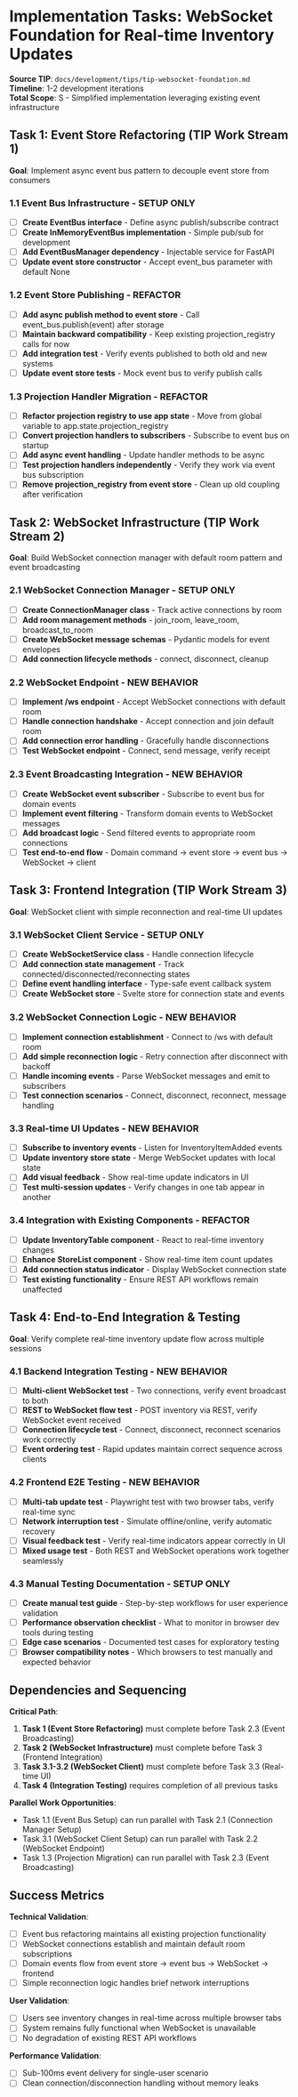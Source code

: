 # Implementation Tasks: WebSocket Foundation for Real-time Inventory Updates

**Source TIP**: `docs/development/tips/tip-websocket-foundation.md`  
**Timeline**: 1-2 development iterations  
**Total Scope**: S - Simplified implementation leveraging existing event infrastructure

## Task 1: Event Store Refactoring (TIP Work Stream 1)
**Goal**: Implement async event bus pattern to decouple event store from consumers

### 1.1 Event Bus Infrastructure - **SETUP ONLY**
- [ ] **Create EventBus interface** - Define async publish/subscribe contract
- [ ] **Create InMemoryEventBus implementation** - Simple pub/sub for development
- [ ] **Add EventBusManager dependency** - Injectable service for FastAPI
- [ ] **Update event store constructor** - Accept event_bus parameter with default None

### 1.2 Event Store Publishing - **REFACTOR**
- [ ] **Add async publish method to event store** - Call event_bus.publish(event) after storage
- [ ] **Maintain backward compatibility** - Keep existing projection_registry calls for now
- [ ] **Add integration test** - Verify events published to both old and new systems
- [ ] **Update event store tests** - Mock event bus to verify publish calls

### 1.3 Projection Handler Migration - **REFACTOR**
- [ ] **Refactor projection registry to use app state** - Move from global variable to app.state.projection_registry
- [ ] **Convert projection handlers to subscribers** - Subscribe to event bus on startup
- [ ] **Add async event handling** - Update handler methods to be async
- [ ] **Test projection handlers independently** - Verify they work via event bus subscription
- [ ] **Remove projection_registry from event store** - Clean up old coupling after verification

## Task 2: WebSocket Infrastructure (TIP Work Stream 2)
**Goal**: Build WebSocket connection manager with default room pattern and event broadcasting

### 2.1 WebSocket Connection Manager - **SETUP ONLY**
- [ ] **Create ConnectionManager class** - Track active connections by room
- [ ] **Add room management methods** - join_room, leave_room, broadcast_to_room
- [ ] **Create WebSocket message schemas** - Pydantic models for event envelopes
- [ ] **Add connection lifecycle methods** - connect, disconnect, cleanup

### 2.2 WebSocket Endpoint - **NEW BEHAVIOR**
- [ ] **Implement /ws endpoint** - Accept WebSocket connections with default room
- [ ] **Handle connection handshake** - Accept connection and join default room
- [ ] **Add connection error handling** - Gracefully handle disconnections
- [ ] **Test WebSocket endpoint** - Connect, send message, verify receipt

### 2.3 Event Broadcasting Integration - **NEW BEHAVIOR**
- [ ] **Create WebSocket event subscriber** - Subscribe to event bus for domain events
- [ ] **Implement event filtering** - Transform domain events to WebSocket messages
- [ ] **Add broadcast logic** - Send filtered events to appropriate room connections
- [ ] **Test end-to-end flow** - Domain command → event store → event bus → WebSocket → client

## Task 3: Frontend Integration (TIP Work Stream 3)
**Goal**: WebSocket client with simple reconnection and real-time UI updates

### 3.1 WebSocket Client Service - **SETUP ONLY**
- [ ] **Create WebSocketService class** - Handle connection lifecycle
- [ ] **Add connection state management** - Track connected/disconnected/reconnecting states
- [ ] **Define event handling interface** - Type-safe event callback system
- [ ] **Create WebSocket store** - Svelte store for connection state and events

### 3.2 WebSocket Connection Logic - **NEW BEHAVIOR**
- [ ] **Implement connection establishment** - Connect to /ws with default room
- [ ] **Add simple reconnection logic** - Retry connection after disconnect with backoff
- [ ] **Handle incoming events** - Parse WebSocket messages and emit to subscribers
- [ ] **Test connection scenarios** - Connect, disconnect, reconnect, message handling

### 3.3 Real-time UI Updates - **NEW BEHAVIOR**
- [ ] **Subscribe to inventory events** - Listen for InventoryItemAdded events
- [ ] **Update inventory store state** - Merge WebSocket updates with local state
- [ ] **Add visual feedback** - Show real-time update indicators in UI
- [ ] **Test multi-session updates** - Verify changes in one tab appear in another

### 3.4 Integration with Existing Components - **REFACTOR**
- [ ] **Update InventoryTable component** - React to real-time inventory changes
- [ ] **Enhance StoreList component** - Show real-time item count updates
- [ ] **Add connection status indicator** - Display WebSocket connection state
- [ ] **Test existing functionality** - Ensure REST API workflows remain unaffected

## Task 4: End-to-End Integration & Testing
**Goal**: Verify complete real-time inventory update flow across multiple sessions

### 4.1 Backend Integration Testing - **NEW BEHAVIOR**
- [ ] **Multi-client WebSocket test** - Two connections, verify event broadcast to both
- [ ] **REST to WebSocket flow test** - POST inventory via REST, verify WebSocket event received
- [ ] **Connection lifecycle test** - Connect, disconnect, reconnect scenarios work correctly
- [ ] **Event ordering test** - Rapid updates maintain correct sequence across clients

### 4.2 Frontend E2E Testing - **NEW BEHAVIOR**
- [ ] **Multi-tab update test** - Playwright test with two browser tabs, verify real-time sync
- [ ] **Network interruption test** - Simulate offline/online, verify automatic recovery
- [ ] **Visual feedback test** - Verify real-time indicators appear correctly in UI
- [ ] **Mixed usage test** - Both REST and WebSocket operations work together seamlessly

### 4.3 Manual Testing Documentation - **SETUP ONLY**
- [ ] **Create manual test guide** - Step-by-step workflows for user experience validation
- [ ] **Performance observation checklist** - What to monitor in browser dev tools during testing
- [ ] **Edge case scenarios** - Documented test cases for exploratory testing
- [ ] **Browser compatibility notes** - Which browsers to test manually and expected behavior

## Dependencies and Sequencing

**Critical Path**:
1. **Task 1 (Event Store Refactoring)** must complete before Task 2.3 (Event Broadcasting)
2. **Task 2 (WebSocket Infrastructure)** must complete before Task 3 (Frontend Integration)
3. **Task 3.1-3.2 (WebSocket Client)** must complete before Task 3.3 (Real-time UI)
4. **Task 4 (Integration Testing)** requires completion of all previous tasks

**Parallel Work Opportunities**:
- Task 1.1 (Event Bus Setup) can run parallel with Task 2.1 (Connection Manager Setup)
- Task 3.1 (WebSocket Client Setup) can run parallel with Task 2.2 (WebSocket Endpoint)
- Task 1.3 (Projection Migration) can run parallel with Task 2.3 (Event Broadcasting)

## Success Metrics

**Technical Validation**:
- [ ] Event bus refactoring maintains all existing projection functionality
- [ ] WebSocket connections establish and maintain default room subscriptions
- [ ] Domain events flow from event store → event bus → WebSocket → frontend
- [ ] Simple reconnection logic handles brief network interruptions

**User Validation**:
- [ ] Users see inventory changes in real-time across multiple browser tabs
- [ ] System remains fully functional when WebSocket is unavailable
- [ ] No degradation of existing REST API workflows

**Performance Validation**:
- [ ] Sub-100ms event delivery for single-user scenario
- [ ] Clean connection/disconnection handling without memory leaks